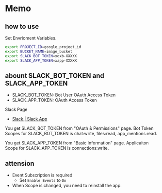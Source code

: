 # Memo

## how to use

Set Envrioment Variables.

```bash
export PROJECT_ID=google_project_id
export BUCKET_NAME=image_bucket
export SLACK_BOT_TOKEN=xoxb-XXXXX
export SLACK_APP_TOKEN=xapp-XXXXX
```

## abount SLACK_BOT_TOKEN and SLACK_APP_TOKEN

- SLACK_BOT_TOKEN: Bot User OAuth Access Token
- SLACK_APP_TOKEN: OAuth Access Token

Slack Page

- [Slack | Slack App](https://api.slack.com/apps)

You get SLACK_BOT_TOKEN from "OAuth & Permissions" page.
Bot Token Scopes for SLACK_BOT_TOKEN is chat:write, files:read, app_mentions:read.

You get SLACK_APP_TOKEN from "Basic Information" page.
Applicaiton Scope for SLACK_APP_TOKEN is connections:write.

## attension

- Event Subscription is required
  - Set `Enable Events` to `On`
- When Scope is changed, you need to reinstall the app.
